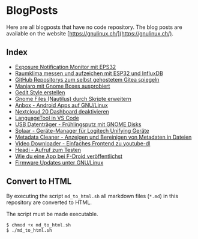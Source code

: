 # BlogPosts
Here are all blogposts that have no code repository.
The blog posts are available on the website [https://gnulinux.ch/](https://gnulinux.ch/).

## Index
* [Exposure Notification Monitor mit EPS32](https://gnulinux.ch/exposure-notification-monitor-mit-eps32)
* [Raumklima messen und aufzeichen mit ESP32 und InfluxDB](https://gnulinux.ch/raumklima-messen-und-aufzeichen-mit-esp32-und-influxdb)
* [GitHub Repositorys zum selbst gehostetem Gitea spiegeln](https://gnulinux.ch/github-repositorys-zum-selbst-gehostetem-gitea-spiegeln)
* [Manjaro mit Gnome Boxes ausprobiert](https://gnulinux.ch/manjaro-in-gnome-boxes-ausprobiert)
* [Gedit Style erstellen](https://gnulinux.ch/gedit-style-erstellen)
* [Gnome Files (Nautilus) durch Skripte erweitern](https://gnulinux.ch/gnome-files-nautilus-durch-skripte-erweitern)
* [Anbox - Android Apps auf GNU/Linux](https://gnulinux.ch/anbox-android-apps-auf-gnu-linux)
* [Nextcloud 20 Dashboard deaktivieren](https://gnulinux.ch/nextcloud-20-dashboard-deaktivieren)
* [LanguageTool in VS Code](https://gnulinux.ch/languagetool-in-vs-code)
* [USB Datenträger - Frühlingsputz mit GNOME Disks](https://gnulinux.ch/usb-datentraeger-fruehlingsputz-mit-gnome-disks)
* [Solaar - Geräte-Manager für Logitech Unifying Geräte](https://gnulinux.ch/solaar-geraete-manager-fuer-logitech-unifying-geraete)
* [Metadata Cleaner - Anzeigen und Bereinigen von Metadaten in Dateien](https://gnulinux.ch/metadata-cleaner-anzeigen-und-bereinigen-von-metadaten-in-dateien)
* [Video Downloader - Einfaches Frontend zu youtube-dl](https://gnulinux.ch/video-downloader-einfaches-frontend-zu-youtube-dl)
* [Headi - Aufruf zum Testen](https://gnulinux.ch/headi-aufruf-zum-testen)
* [Wie du eine App bei F-Droid veröffentlichst](https://gnulinux.ch/wie-du-eine-app-bei-f-droid-veroeffentlichst)
* [Firmware Updates unter GNU/Linux](https://gnulinux.ch/firmware-updates-unter-gnu-linux)

## Convert to HTML
By executing the script `md_to_html.sh` all markdown files (`*.md`) in this repository are converted to HTML.

The script must be made executable.

``` bash
$ chmod +x md_to_html.sh
$ ./md_to_html.sh
```


